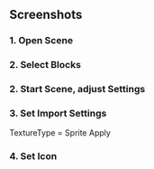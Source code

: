 
## Screenshots

### 1. Open Scene

### 2. Select  Blocks

### 2. Start Scene, adjust Settings

### 3. Set Import Settings 
TextureType = Sprite
Apply

### 4. Set Icon